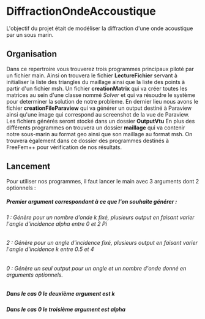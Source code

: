 # DiffractionOndeAccoustique
L'objectif du projet était de modéliser la diffraction d'une onde acoustique par un sous marin.

## Organisation 
Dans ce repertroire vous trouverez trois programmes principaux piloté par un fichier main. Ainsi on trouvera le fichier **LectureFichier** servant à initialiser la liste des triangles du maillage ainsi que la liste des points à partir d'un fichier msh. Un fichier **creationMatrix** qui va créer toutes les matrices au sein d'une classe nommé *Solver* et qui va résoudre le système pour determiner la solution de notre problème. En dernier lieu nous avons le fichier **creationFileParaview** qui va générer un output destiné à Paraview ainsi qu'une image qui correspond au screenshot de la vue de Paraview. Les fichiers générés seront stocké dans un dossier **OutputVtu**
En plus des différents programmes on trouvera un dossier **maillage** qui va contenir notre sous-marin au format geo ainsi que son maillage au format msh. On trouvera également dans ce dossier des programmes destinés à FreeFem++ pour vérification de nos résultats.

## Lancement
Pour utiliser nos programmes, il faut lancer le main avec 3 arguments dont 2 optionnels :

##### Premier argument correspondant à ce que l'on souhaite générer : 
###### 1 : Génère pour un nombre d'onde k fixé, plusieurs output en faisant varier l'angle d'incidence *alpha* entre 0 et 2 *Pi*
###### 2 : Génère pour un angle d'incidence fixé, plusieurs output en faisant varier l'angle d'incidence k entre 0.5 et 4
###### 0 : Génère un seul output pour un angle et un nombre d'onde donné en arguments optionnels.

##### Dans le cas 0 le deuxième argument est k
##### Dans le cas 0 le troisième argument est *alpha*

